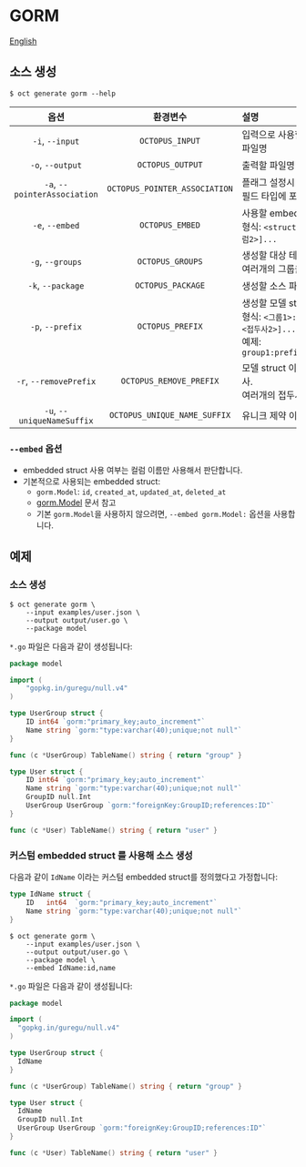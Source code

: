 # GORM

[English](../gorm.md)

## 소스 생성

```shell
$ oct generate gorm --help
```

|             옵션             |           환경변수            | 설명                                                                                                                               |
| :--------------------------: | :---------------------------: | :--------------------------------------------------------------------------------------------------------------------------------- |
|       `-i`, `--input`        |        `OCTOPUS_INPUT`        | 입력으로 사용할 octopus 스키마 파일명                                                                                              |
|       `-o`, `--output`       |       `OCTOPUS_OUTPUT`        | 출력할 파일명 또는 디렉토리명                                                                                                      |
| `-a`, `--pointerAssociation` | `OCTOPUS_POINTER_ASSOCIATION` | 플래그 설정시 연관관계로 설정된 필드 타입에 포인터 타입 사용                                                                       |
|       `-e`, `--embed`        |        `OCTOPUS_EMBED`        | 사용할 embedded struct 정의.<br />형식: `<structName>:<컬럼1>[,<컬럼2>]...`                                                        |
|       `-g`, `--groups`       |       `OCTOPUS_GROUPS`        | 생성할 대상 테이블 그룹명.<br />여러개의 그룹을 지정시 `,`로 구분                                                                  |
|      `-k`, `--package`       |       `OCTOPUS_PACKAGE`       | 생성할 소스 파일의 패키지명                                                                                                        |
|       `-p`, `--prefix`       |       `OCTOPUS_PREFIX`        | 생성할 모델 struct 이름의 접두사.<br />형식: `<그룹1>:<접두사1>[,<그룹2>:<접두사2>]...`<br />예제: `group1:prefix1,group2:prefix2` |
|    `-r`, `--removePrefix`    |    `OCTOPUS_REMOVE_PREFIX`    | 모델 struct 이름에서 제거할 접두사.<br />여러개의 접두사를 지정시 `,`로 구분                                                       |
|  `-u`, `--uniqueNameSuffix`  | `OCTOPUS_UNIQUE_NAME_SUFFIX`  | 유니크 제약 이름에 사용할 접미사                                                                                                   |

### `--embed` 옵션

- embedded struct 사용 여부는 컬럼 이름만 사용해서 판단합니다.
- 기본적으로 사용되는 embedded struct:
  - `gorm.Model`: `id`, `created_at`, `updated_at`, `deleted_at`
  - [gorm.Model](https://gorm.io/docs/models.html#gorm-Model) 문서 참고
  - 기본 `gorm.Model`을 사용하지 않으려면, `--embed gorm.Model:` 옵션을 사용합니다.

## 예제

### 소스 생성

```shell
$ oct generate gorm \
    --input examples/user.json \
    --output output/user.go \
    --package model
```

`*.go` 파일은 다음과 같이 생성됩니다:

```go
package model

import (
	"gopkg.in/guregu/null.v4"
)

type UserGroup struct {
	ID int64 `gorm:"primary_key;auto_increment"`
	Name string `gorm:"type:varchar(40);unique;not null"`
}

func (c *UserGroup) TableName() string { return "group" }

type User struct {
	ID int64 `gorm:"primary_key;auto_increment"`
	Name string `gorm:"type:varchar(40);unique;not null"`
	GroupID null.Int
	UserGroup UserGroup `gorm:"foreignKey:GroupID;references:ID"`
}

func (c *User) TableName() string { return "user" }
```

### 커스텀 embedded struct 를 사용해 소스 생성

다음과 같이 `IdName` 이라는 커스텀 embedded struct를 정의했다고 가정합니다:

```go
type IdName struct {
    ID   int64  `gorm:"primary_key;auto_increment"`
    Name string `gorm:"type:varchar(40);unique;not null"`
}
```

```shell
$ oct generate gorm \
    --input examples/user.json \
    --output output/user.go \
    --package model \
    --embed IdName:id,name
```

`*.go` 파일은 다음과 같이 생성됩니다:

```go
package model

import (
  "gopkg.in/guregu/null.v4"
)

type UserGroup struct {
  IdName
}

func (c *UserGroup) TableName() string { return "group" }

type User struct {
  IdName
  GroupID null.Int
  UserGroup UserGroup `gorm:"foreignKey:GroupID;references:ID"`
}

func (c *User) TableName() string { return "user" }
```
